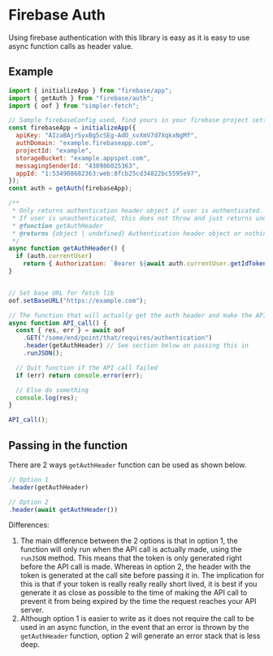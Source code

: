 # Firebase Auth
Using firebase authentication with this library is easy as it is easy to use async function calls as header value.

## Example
```javascript
import { initializeApp } from "firebase/app";
import { getAuth } from "firebase/auth";
import { oof } from "simpler-fetch";

// Sample firebaseConfig used, find yours in your firebase project settings
const firebaseApp = initializeApp({
  apiKey: "AIzaBAjrSyxBg5cSEg-AdO_svXmV7d7XqkxNgMf",
  authDomain: "example.firebaseapp.com",
  projectId: "example",
  storageBucket: "example.appspot.com",
  messagingSenderId: "438986025363",
  appId: "1:534908682363:web:8fcb25cd34822bc5595e97",
});
const auth = getAuth(firebaseApp);

/**
 * Only returns authentication header object if user is authenticated.
 * If user is unauthenticated, this does not throw and just returns undefined.
 * @function getAuthHeader
 * @returns {object | undefined} Authentication header object or nothing.
 */
async function getAuthHeader() {
  if (auth.currentUser)
    return { Authorization: `Bearer ${await auth.currentUser.getIdToken()}` };
}


// Set base URL for fetch lib
oof.setBaseURL("https://example.com");

// The function that will actually get the auth header and make the API call
async function API_call() {
  const { res, err } = await oof
    .GET("/some/end/point/that/requires/authentication")
    .header(getAuthHeader) // See section below on passing this in
    .runJSON();

  // Quit function if the API call failed
  if (err) return console.error(err);

  // Else do something
  console.log(res);
}

API_call();
```


## Passing in the function
There are 2 ways `getAuthHeader` function can be used as shown below.
```javascript
// Option 1
.header(getAuthHeader)

// Option 2
.header(await getAuthHeader())
```

Differences:
1. The main difference between the 2 options is that in option 1, the function will only run when the API call is actually made, using the `runJSON` method. This means that the token is only generated right before the API call is made. Whereas in option 2, the header with the token is generated at the call site before passing it in. The implication for this is that if your token is really really really short lived, it is best if you generate it as close as possible to the time of making the API call to prevent it from being expired by the time the request reaches your API server.
1. Although option 1 is easier to write as it does not require the call to be used in an async function, in the event that an error is thrown by the `getAuthHeader` function, option 2 will generate an error stack that is less deep.